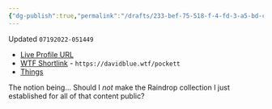 ```yaml
---
{"dg-publish":true,"permalink":"/drafts/233-bef-75-518-f-4-fd-3-a5-bd-cb-9735-c6-df-12-2/","dgHomeLink":true,"dgPassFrontmatter":false}
---
```


Updated `07192022-051449`

- [Live Profile URL](https://getpocket.com/@extratone)
- [WTF Shortlink](https://davidblue.wtf/pocket) - `https://davidblue.wtf/pockett`
- [Things](things:///show?id=GFq4L4oScHViZuNxxMSJvB)

The notion being... Should I *not* make the Raindrop collection I just established for all of that content public? 